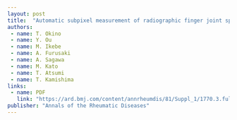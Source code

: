 ```yaml
---
layout: post
title:  "Automatic subpixel measurement of radiographic finger joint space narrowing in rheumatoid arthritis patients under tocilizumab treatment"
authors:
 - name: T. Okino
 - name: Y. Ou
 - name: M. Ikebe
 - name: A. Furusaki
 - name: A. Sagawa
 - name: M. Kato
 - name: T. Atsumi
 - name: T. Kamishima
links:
 - name: PDF
   link: "https://ard.bmj.com/content/annrheumdis/81/Suppl_1/1770.3.full.pdf"
publisher: "Annals of the Rheumatic Diseases"
---
```


